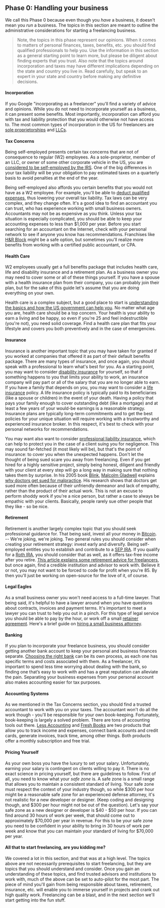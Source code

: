 ## Phase 0: Handling your business

We call this Phase 0 because even though you *have* a business, it doesn't mean you *run* a business. The topics in this section are meant to outline the administrative considerations for starting a freelancing business.

> Note, the topics in this phase represent our opinions. When it comes to matters of personal finances, taxes, benefits, etc. you should find qualified professionals to help you. Use the information in this section as a general starting point to learn more, but please be diligent about finding experts that you trust. Also note that the topics around incorporation and taxes may have different implications depending on the state and country you live in. Read carefully, but speak to an expert in your state and country before making any definitive decisions.

#### Incorporation

If you Google "incorporating as a freelancer" you'll find a variety of advice and opinions. While you do not need to incorporate yourself as a business, it can present some benefits. Most importantly, incorporation can afford you with tax and liability protection that you would otherwise not have access to. The most common types of incorporation in the US for freelancers are [sole proprietorships](http://www.sba.gov/content/sole-proprietorship-0) and [LLCs](http://www.sba.gov/content/limited-liability-company-llc).

#### Tax Concerns

Being self-employed presents certain tax concerns that are not of consequence to regular (W2) employees. As a sole-proprietor, member of an LLC, or owner of some other corporate vehicle in the US, you are [considered to be self-employed by the IRS](http://www.irs.gov/Businesses/Small-Businesses-%26-Self-Employed/Self-Employed-Individuals-Tax-Center). One of the big differences in your tax liability will be your obligation to pay estimated taxes on a quarterly basis to avoid penalties at the end of the year.

Being self-employed also affords you certain benefits that you would not have as a W2 employee. For example, you'll be able to [deduct qualified expenses](https://lessaccounting.com/blog/small-business-tax-tips/), thus lowering your overall tax liability. Tax laws can be very complex, and they change often. It's a good idea to find an accountant you can trust, who has experience working with small business owners. Accountants may not be as expensive as you think. Unless your tax situation is especially complicated, you should be able to keep your accounting expenses to less than $1,000 per year. Before you start searching for an accountant on the Internet, check with your personal network to see if anyone you know has recommendations. Franchises like [H&R Block](http://www.hrblock.com/) might be a safe option, but sometimes you'll realize more benefits from working with a certified public accountant, or CPA.

#### Health Care

W2 employees usually get a full benefits package that includes health care, life and disability insurance and a retirement plan. As a business owner you may need to cover some or all of these things yourself. If you have a spouse with a health insurance plan from their company, you can probably join their plan, but for the sake of this guide let's assume that you are doing everything on your own.

Health care is a complex subject, but a good place to start is [understanding the basics and how the US government can help you](https://lessaccounting.com/health-insurance/understanding-obamacare/). No matter what age you are, health care should be a top concern. Your health is your ability to earn a living and be happy, so even if you're 25 and feel indestructible (you're not), you need solid coverage. Find a health care plan that fits your lifestyle and covers you both preventively and in the case of emergencies.

#### Insurance

Insurance is another important topic that you may have taken for granted if you worked at companies that offered it as part of their default benefits package. There are many types of insurance, and once again, you should speak with a professional to learn what's best for you. As a starting point, you may want to consider [disability insurance](http://en.wikipedia.org/wiki/Disability_insurance) for yourself, so that if something happens to you that limits your ability to work, an insurance company will pay part or all of the salary that you are no longer able to earn. If you have a family that depends on you, you may want to consider a [life insurance](http://en.wikipedia.org/wiki/Life_insurance) policy. A life insurance policy is typically paid to its beneficiaries (like a spouse or children) in the event of your death. Having a policy that pays your family enough to cover outstanding debt (like a mortgage) and at least a few years of your would-be earnings is a reasonable strategy. Insurance plans are typically long-term commitments and to get the best policies for your unique situation will require working with a trustworthy and experienced insurance broker. In this respect, it's best to check with your personal networks for recommendations.

You may want also want to consider [professional liability insurance](http://en.wikipedia.org/wiki/Professional_liability_insurance), which can help to protect you in the case of a client suing you for negligence. This may sound far-fetched (it most likely will be), but that's the point of insurance: to cover you when the unexpected happens. Don't let the thought of being sued scare you away from freelancing. Even if you get hired for a highly sensitive project, simply being honest, diligent and friendly with your client at every step will go a long way in making sure that nothing takes them by surprise. In his 2005 book [Blink](http://gladwell.com/blink/), [Malcolm Gladwell](http://gladwell.com/) explains [why doctors get sued for malpractice](http://ethicalnag.org/2010/10/15/why-doctors-get-sued/). His research shows that doctors get sued more often because of their unfriendly demeanor and lack of empathy, rather than the product of their actual work. This is not an excuse to perform shoddy work if you're a nice person, but rather a case to always be empathic with your clients. Basically, people rarely sue other people that they like - so be nice.

#### Retirement

Retirement is another largely complex topic that you should seek professional guidance for. That being said, invest all your money in [Bitcoin](https://bitcoin.org). -- We're joking, we're joking. Two general rules you should consider when creating your retirement strategy: invest early and diversify. Being self-employed entitles you to establish and contribute to a [SEP IRA](http://en.wikipedia.org/wiki/SEP-IRA). If you qualify for a [Roth IRA](http://www.rothira.com/), you should consider that as well, as it offers tax-free income after you retire. [This article explains some retirement advice for freelancers](http://money.usnews.com/money/personal-finance/investing/articles/2009/06/04/retirement-advice-for-freelancers), but once again, find a credible institution and advisor to work with. Believe it or not, you may not want to be forced to code for profit when you're 85. By then you'll just be working on open-source for the love of it, of course.

#### Legal Eagles

As a small business owner you won't need access to a full-time lawyer. That being said, it's helpful to have a lawyer around when you have questions about contracts, invoices and payment terms. It's important to meet a lawyer you can trust to help you out in a pinch. For this type of legal service you should be able to pay by the hour, or work off a small [retainer agreement](http://en.wikipedia.org/wiki/Retainer_agreement). Here's a brief guide on [hiring a small business attorney](https://lessaccounting.com/blog/hire-small-business-attorney/).

#### Banking

If you plan to incorporate your freelance business, you should consider getting another bank account to keep your personal and business finances separate. [Choosing the right bank](http://blog.microlancer.com/banking-for-freelancers/) can be its own process, as each one has specific terms and costs associated with them. As a freelancer, it’s important to spend less time worrying about dealing with the bank, so finding one that’s easy to work with and has a great reputation can alleviate the pain. Separating your business expenses from your personal account also makes accounting easier for tax purposes.

#### Accounting Systems

As we mentioned in the Tax Concerns section, you should find a trusted accountant to work with you on your taxes. The accountant won't do all the work though - you'll be responsible for your own book-keeping. Fortunately, book-keeping is largely a solved problem. There are tons of accounting tools out there. [Less Accounting](https://lessaccounting.com/) and [Fresh Books](http://www.freshbooks.com/) are two products that allow you to track income and expenses, connect bank accounts and credit cards, generate invoices, track time, among other things. Both products offer a monthly subscription and free trial.

#### Pricing Yourself

As your own boss you have the luxury to set your salary. Unfortunately, earning your salary is contingent on clients willing to pay it. There is no exact science in pricing yourself, but there are guidelines to follow. First of all, you need to know what your *safe zone* is. A safe zone is a small range that allows you to maintain a consistent standard of living. Your safe zone must respect the context of your industry though, so while $300 per hour might be a reasonable safe zone for an experienced defense attorney, it's not realistic for a new developer or designer. (Keep coding and designing though, and $300 per hour might not be out of the question). Let's say your safe zone as a new designer or developer is $40 - $50 per hour. If you can find around 30 hours of work per week, that should come out to approximately $70,000 per year in revenue. For this to be your safe zone you need to be confident in your ability to bring in 30 hours of work per week and know that you can maintain your standard of living for $70,000 per year.

#### All that to start freelancing, are you kidding me?

We covered a lot in this section, and that was at a high level. The topics above are not necessarily prerequisites to start freelancing, but they are topics that you should understand and consider. Once you gain an understanding of these topics, and find trusted advisors and institutions to work with, much of the above can be set to auto-pilot for the most part. The piece of mind you'll gain from being responsible about taxes, retirement, insurance, etc. will enable you to immerse yourself in projects and crank out high quality work. Freelancing can be a blast, and in the next section we'll start getting into the fun stuff.
